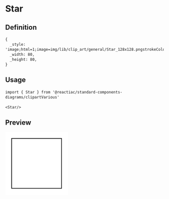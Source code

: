 # Star

## Definition

```
{
  _style: 'image;html=1;image=img/lib/clip_art/general/Star_128x128.pngstrokeColor=none;',
  _width: 80,
  _height: 80,
}
```

## Usage

```
import { Star } from '@reactiac/standard-components-diagrams/clipartVarious'

<Star/>
```

## Preview

<img src="./star.png" width="200"/>

